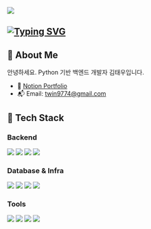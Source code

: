 <!-- Header 배너 -->
<img src="https://capsule-render.vercel.app/api?type=waving&color=B3E5FC&height=150&section=header" />

<!-- 타이핑 애니메이션 -->
<div>

## [![Typing SVG](https://readme-typing-svg.demolab.com?font=Bagel+Fat+One&size=32&pause=1000&color=87CEEB&width=435&lines=HELLO+I'm+Tae+Woo+Kim)](https://git.io/typing-svg)

</div>


## 👋 About Me

안녕하세요. Python 기반 백엔드 개발자 김태우입니다.  
- 📝 [Notion Portfolio](https://www.notion.so/22302f7b1a0580a1b35ac021ff4459e0)
- 📬 Email: twin9774@gmail.com


## 🚀 Tech Stack

### Backend
<p>
  <img src="https://img.shields.io/badge/Python-3776AB?style=for-the-badge&logo=python&logoColor=white"/>
  <img src="https://img.shields.io/badge/FastAPI-009688?style=for-the-badge&logo=fastapi&logoColor=white"/>
  <img src="https://img.shields.io/badge/Django-092E20?style=for-the-badge&logo=django&logoColor=white"/>
  <img src="https://img.shields.io/badge/Pytest-0A9EDC?style=for-the-badge&logo=pytest&logoColor=white"/>
</p>

### Database & Infra
<p>
  <img src="https://img.shields.io/badge/MySQL-4479A1?style=for-the-badge&logo=mysql&logoColor=white"/>
  <img src="https://img.shields.io/badge/Redis-DC382D?style=for-the-badge&logo=redis&logoColor=white"/>
  <img src="https://img.shields.io/badge/Docker-2496ED?style=for-the-badge&logo=docker&logoColor=white"/>
  <img src="https://img.shields.io/badge/AWS-232F3E?style=for-the-badge&logo=amazonaws&logoColor=white"/>
</p>

### Tools
<p>
  <img src="https://img.shields.io/badge/Git-F05032?style=for-the-badge&logo=git&logoColor=white"/>
  <img src="https://img.shields.io/badge/GitHub-181717?style=for-the-badge&logo=github&logoColor=white"/>
  <img src="https://img.shields.io/badge/Notion-000000?style=for-the-badge&logo=notion&logoColor=white"/>
  <img src="https://img.shields.io/badge/Slack-4A154B?style=for-the-badge&logo=slack&logoColor=white"/>
</p>

